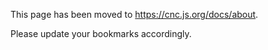 This page has been moved to https://cnc.js.org/docs/about.

Please update your bookmarks accordingly.